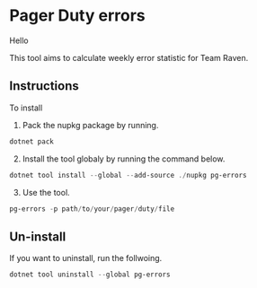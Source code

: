 # Pager Duty errors

Hello

This tool aims to calculate weekly error statistic for Team Raven.


## Instructions

To install

1. Pack the nupkg package by running.

```powershell
dotnet pack
```
2. Install the tool globaly by running the command below.

```ps1
dotnet tool install --global --add-source ./nupkg pg-errors
```

3. Use the tool.

```ps1
pg-errors -p path/to/your/pager/duty/file
```

## Un-install
If you want to uninstall, run the follwoing.

```ps1
dotnet tool uninstall --global pg-errors
```